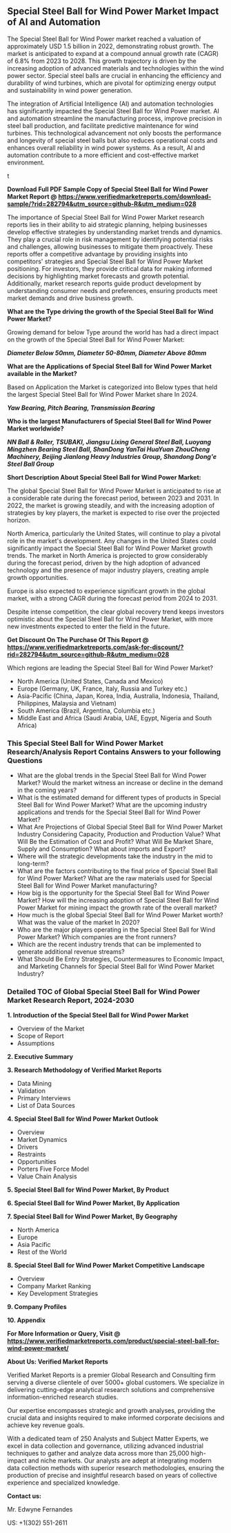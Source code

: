 <h2>Special Steel Ball for Wind Power Market Impact of AI and Automation</h2><p>The Special Steel Ball for Wind Power market reached a valuation of approximately USD 1.5 billion in 2022, demonstrating robust growth. The market is anticipated to expand at a compound annual growth rate (CAGR) of 6.8% from 2023 to 2028. This growth trajectory is driven by the increasing adoption of advanced materials and technologies within the wind power sector. Special steel balls are crucial in enhancing the efficiency and durability of wind turbines, which are pivotal for optimizing energy output and sustainability in wind power generation.</p><p>The integration of Artificial Intelligence (AI) and automation technologies has significantly impacted the Special Steel Ball for Wind Power market. AI and automation streamline the manufacturing process, improve precision in steel ball production, and facilitate predictive maintenance for wind turbines. This technological advancement not only boosts the performance and longevity of special steel balls but also reduces operational costs and enhances overall reliability in wind power systems. As a result, AI and automation contribute to a more efficient and cost-effective market environment.</p>t</p><p id="" class=""><strong>Download Full PDF Sample Copy of Special Steel Ball for Wind Power Market Report @ <a href="https://www.verifiedmarketreports.com/download-sample/?rid=282794&utm_source=github-R&utm_medium=028" target="_blank">https://www.verifiedmarketreports.com/download-sample/?rid=282794&utm_source=github-R&utm_medium=028</a></strong></p><p>The importance of&nbsp;Special Steel Ball for Wind Power Market research reports lies in their ability to aid strategic planning, helping businesses develop effective strategies by understanding market trends and dynamics. They play a crucial role in risk management by identifying potential risks and challenges, allowing businesses to mitigate them proactively. These reports offer a competitive advantage by providing insights into competitors' strategies and Special Steel Ball for Wind Power Market positioning. For investors, they provide critical data for making informed decisions by highlighting market forecasts and growth potential. Additionally, market research reports guide product development by understanding consumer needs and preferences, ensuring products meet market demands and drive business growth.</p><p><strong>What are the&nbsp;Type driving the growth of the Special Steel Ball for Wind Power Market?</strong></p><p id="" class="">Growing demand for below Type around the world has had a direct impact on the growth of the Special Steel Ball for Wind Power Market:</p><em><strong>Diameter Below 50mm, Diameter 50-80mm, Diameter Above 80mm</strong></em></p><strong>What are the&nbsp;Applications&nbsp;of Special Steel Ball for Wind Power Market available in the Market?</strong></p><p id="" class="">Based on Application the Market is categorized into Below types that held the largest Special Steel Ball for Wind Power Market share In 2024.</p><em><strong>Yaw Bearing, Pitch Bearing, Transmission Bearing</strong></em></p><strong>Who is the largest Manufacturers of Special Steel Ball for Wind Power Market worldwide?</strong></p><p><em><strong>NN Ball & Roller, TSUBAKI, Jiangsu Lixing General Steel Ball, Luoyang Mingzhen Bearing Steel Ball, ShanDong YanTai HuaYuan ZhouCheng Machinery, Beijing Jianlong Heavy Industries Group, Shandong Dong'e Steel Ball Group</strong></em></p><p id="" class=""><strong>Short Description About Special Steel Ball for Wind Power Market:</strong></p><p>The global Special Steel Ball for Wind Power Market is anticipated to rise at a considerable rate during the forecast period, between 2023 and 2031. In 2022, the market is growing steadily, and with the increasing adoption of strategies by key players, the market is expected to rise over the projected horizon.</p><p>North America, particularly the United States, will continue to play a pivotal role in the market's development. Any changes in the United States could significantly impact the Special Steel Ball for Wind Power Market growth trends. The market in North America is projected to grow considerably during the forecast period, driven by the high adoption of advanced technology and the presence of major industry players, creating ample growth opportunities.</p><p>Europe is also expected to experience significant growth in the global market, with a strong CAGR during the forecast period from 2024 to 2031.</p><p>Despite intense competition, the clear global recovery trend keeps investors optimistic about the Special Steel Ball for Wind Power Market, with more new investments expected to enter the field in the future.</p><p id="" class=""><strong>Get Discount On The Purchase Of This Report @ <a href="https://www.verifiedmarketreports.com/ask-for-discount/?rid=282794&utm_source=github-R&utm_medium=028" target="_blank">https://www.verifiedmarketreports.com/ask-for-discount/?rid=282794&utm_source=github-R&utm_medium=028</a></strong></p>Which regions are leading the Special Steel Ball for Wind Power Market?</p><ul><li>North America (United States, Canada and Mexico)</li><li>Europe (Germany, UK, France, Italy, Russia and Turkey etc.)</li><li>Asia-Pacific (China, Japan, Korea, India, Australia, Indonesia, Thailand, Philippines, Malaysia and Vietnam)</li><li>South America (Brazil, Argentina, Columbia etc.)</li><li>Middle East and Africa (Saudi Arabia, UAE, Egypt, Nigeria and South Africa)</li></ul><h3 id="" class="">This Special Steel Ball for Wind Power Market Research/Analysis Report Contains Answers to your following Questions</h3><ul><li>What are the global trends in the Special Steel Ball for Wind Power Market? Would the market witness an increase or decline in the demand in the coming years?</li><li>What is the estimated demand for different types of products in Special Steel Ball for Wind Power Market? What are the upcoming industry applications and trends for the Special Steel Ball for Wind Power Market?</li><li>What Are Projections of Global Special Steel Ball for Wind Power Market Industry Considering Capacity, Production and Production Value? What Will Be the Estimation of Cost and Profit? What Will Be Market Share, Supply and Consumption? What about imports and Export?</li><li>Where will the strategic developments take the industry in the mid to long-term?</li><li>What are the factors contributing to the final price of Special Steel Ball for Wind Power Market? What are the raw materials used for Special Steel Ball for Wind Power Market manufacturing?</li><li>How big is the opportunity for the Special Steel Ball for Wind Power Market? How will the increasing adoption of Special Steel Ball for Wind Power Market for mining impact the growth rate of the overall market?</li><li>How much is the global Special Steel Ball for Wind Power Market worth? What was the value of the market In 2020?</li><li>Who are the major players operating in the Special Steel Ball for Wind Power Market? Which companies are the front runners?</li><li>Which are the recent industry trends that can be implemented to generate additional revenue streams?</li><li>What Should Be Entry Strategies, Countermeasures to Economic Impact, and Marketing Channels for Special Steel Ball for Wind Power Market Industry?</li></ul><h3 id="" class="">Detailed TOC of Global Special Steel Ball for Wind Power Market Research Report, 2024-2030</h3><p id="" class=""><strong>1. Introduction of the Special Steel Ball for Wind Power Market</strong></p><ul><li>Overview of the Market</li><li>Scope of Report</li><li>Assumptions</li></ul><p id="" class=""><strong>2. Executive Summary</strong></p><p id="" class=""><strong>3. Research Methodology of Verified Market Reports</strong></p><ul><li>Data Mining</li><li>Validation</li><li>Primary Interviews</li><li>List of Data Sources</li></ul><p id="" class=""><strong>4. Special Steel Ball for Wind Power Market Outlook</strong></p><ul><li>Overview</li><li>Market Dynamics</li><li>Drivers</li><li>Restraints</li><li>Opportunities</li><li>Porters Five Force Model</li><li>Value Chain Analysis</li></ul><p id="" class=""><strong>5. Special Steel Ball for Wind Power Market, By Product</strong></p><p id="" class=""><strong>6. Special Steel Ball for Wind Power Market, By Application</strong></p><p id="" class=""><strong>7. Special Steel Ball for Wind Power Market, By Geography</strong></p><ul><li>North America</li><li>Europe</li><li>Asia Pacific</li><li>Rest of the World</li></ul><p id="" class=""><strong>8. Special Steel Ball for Wind Power Market Competitive Landscape</strong></p><ul><li>Overview</li><li>Company Market Ranking</li><li>Key Development Strategies</li></ul><p id="" class=""><strong>9. Company Profiles</strong></p><p id="" class=""><strong>10. Appendix</strong></p><p id="" class=""><strong>For More Information or Query, Visit @ <a href="https://www.verifiedmarketreports.com/product/special-steel-ball-for-wind-power-market/" target="_blank">https://www.verifiedmarketreports.com/product/special-steel-ball-for-wind-power-market/</a></strong></p><p id="" class=""><strong>About Us: Verified Market Reports</strong></p><p id="" class="">Verified Market Reports is a premier Global Research and Consulting firm serving a diverse clientele of over 5000+ global customers. We specialize in delivering cutting-edge analytical research solutions and comprehensive information-enriched research studies.</p><p id="" class="">Our expertise encompasses strategic and growth analyses, providing the crucial data and insights required to make informed corporate decisions and achieve key revenue goals.</p><p id="" class="">With a dedicated team of 250 Analysts and Subject Matter Experts, we excel in data collection and governance, utilizing advanced industrial techniques to gather and analyze data across more than 25,000 high-impact and niche markets. Our analysts are adept at integrating modern data collection methods with superior research methodologies, ensuring the production of precise and insightful research based on years of collective experience and specialized knowledge.</p><p id="" class=""><strong>Contact us:</strong></p><p id="" class="">Mr. Edwyne Fernandes</p><p id="" class="">US: +1(302) 551-2611</p>